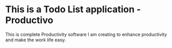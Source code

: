 # This is a Todo List application - Productivo
This is complete Productivity software I am creating to enhance productivity and make the work life easy.